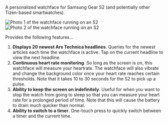 A personalized watchface for Samsung Gear S2 (and potentially other Tizen-based smartwatches).

![Photo 1 of the watchface running on an S2](../gh-pages/pic1.jpg)
![Photo 2 of the watchface running on an S2](../gh-pages/pic2.jpg)

Provides the following features...

1. **Displays 20 newest Ars Technica headlines**. Queries for the newest articles each time the watchface is active. Tap on the current headline to view the next headline.
1. **Continuous heart rate monitoring**. So long as the screen is on, this watchface will measure your heartrate. The watchface will also vibrate and change the background color once your heart rate reaches certain thresholds. Note that it takes 10 to 30 seconds for the S2 to pick up a pulse.
1. **Ability to keep the screen on indefinitely**. Useful for when you want to stop the watch from going to sleep so that you can measure your heart rate for a prolonged period of time. Note that this will cause the battery to drain much quicker than normal.
1. **Ability to switch to a timer**. One-touch press to quickly switch between a timer and the current time.

